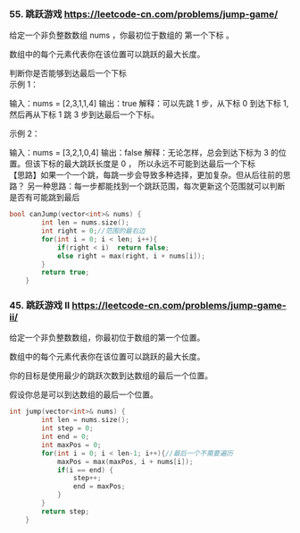 ### 55. 跳跃游戏  https://leetcode-cn.com/problems/jump-game/

给定一个非负整数数组 nums ，你最初位于数组的 第一个下标 。

数组中的每个元素代表你在该位置可以跳跃的最大长度。

判断你是否能够到达最后一个下标  
示例 1：

输入：nums = [2,3,1,1,4]
输出：true
解释：可以先跳 1 步，从下标 0 到达下标 1, 然后再从下标 1 跳 3 步到达最后一个下标。

示例 2：

输入：nums = [3,2,1,0,4]
输出：false
解释：无论怎样，总会到达下标为 3 的位置。但该下标的最大跳跃长度是 0 ， 所以永远不可能到达最后一个下标  
【思路】如果一个一个跳，每跳一步会导致多种选择，更加复杂。但从后往前的思路？
另一种思路：每一步都能找到一个跳跃范围，每次更新这个范围就可以判断是否有可能跳到最后  
```c++
bool canJump(vector<int>& nums) {
        int len = nums.size();
        int right = 0;//范围的最右边
        for(int i = 0; i < len; i++){
            if(right < i)  return false;
            else right = max(right, i + nums[i]);
        }
        return true;
    }
```


### 45. 跳跃游戏 II  https://leetcode-cn.com/problems/jump-game-ii/

给定一个非负整数数组，你最初位于数组的第一个位置。

数组中的每个元素代表你在该位置可以跳跃的最大长度。

你的目标是使用最少的跳跃次数到达数组的最后一个位置。

假设你总是可以到达数组的最后一个位置。  
```c++
int jump(vector<int>& nums) {
        int len = nums.size();
        int step = 0;
        int end = 0;
        int maxPos = 0;
        for(int i = 0; i < len-1; i++){//最后一个不需要遍历
            maxPos = max(maxPos, i + nums[i]);
            if(i == end) {
                step++;
                end = maxPos;
            }
        }
        return step;
    }
```

